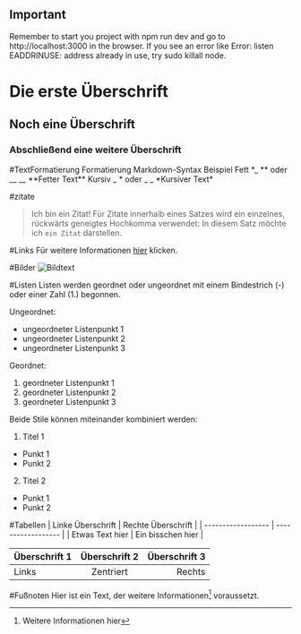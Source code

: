 ## Important

Remember to start you project with npm run dev and go to http://localhost:3000 in the browser.
If you see an error like Error: listen EADDRINUSE: address already in use, try sudo killall node.

# Die erste Überschrift

## Noch eine Überschrift

### Abschließend eine weitere Überschrift

#TextFormatierung
Formatierung Markdown-Syntax Beispiel
Fett \*_ ** oder \_\_ \_\_ **Fetter Text\*\*
Kursiv _ * oder \_ \_ *Kursiver Text\*

#zitate

> Ich bin ein Zitat!
> Für Zitate innerhalb eines Satzes wird ein einzelnes, rückwärts geneigtes Hochkomma verwendet:
> In diesem Satz möchte ich `ein Zitat` darstellen.

#Links
Für weitere Informationen [hier](http://domain.de) klicken.

#Bilder
![Bildtext](Linkzumbild.jpg "Bildtitel")

#Listen
Listen werden geordnet oder ungeordnet mit einem Bindestrich (-) oder einer Zahl (1.) begonnen.

Ungeordnet:

-   ungeordneter Listenpunkt 1
-   ungeordneter Listenpunkt 2
-   ungeordneter Listenpunkt 3

Geordnet:

1. geordneter Listenpunkt 1
2. geordneter Listenpunkt 2
3. geordneter Listenpunkt 3

Beide Stile können miteinander kombiniert werden:

1. Titel 1

-   Punkt 1
-   Punkt 2

2. Titel 2

-   Punkt 1
-   Punkt 2

#Tabellen
| Linke Überschrift | Rechte Überschrift |
| ------------------ | ------------------ |
| Etwas Text hier | Ein bisschen hier |

| Überschrift 1 | Überschrift 2 | Überschrift 3 |
| :------------ | :-----------: | ------------: |
| Links         |   Zentriert   |        Rechts |

#Fußnoten
Hier ist ein Text, der weitere Informationen[^fu1] voraussetzt.
[^fu1]: Weitere Informationen hier
